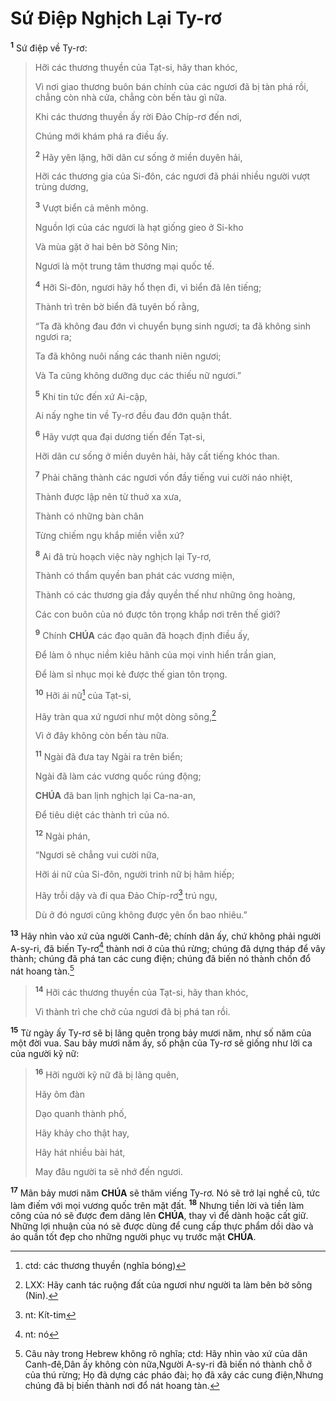 # Sứ Điệp Nghịch Lại Ty-rơ
<sup><b>1</b></sup> Sứ điệp về Ty-rơ:

> Hỡi các thương thuyền của Tạt-si, hãy than khóc,
>
> Vì nơi giao thương buôn bán chính của các ngươi đã bị tàn phá rồi, chẳng còn nhà cửa, chẳng còn bến tàu gì nữa.
>
> Khi các thương thuyền ấy rời Đảo Chíp-rơ đến nơi,
>
> Chúng mới khám phá ra điều ấy.
>
> <sup><b>2</b></sup> Hãy yên lặng, hỡi dân cư sống ở miền duyên hải,
>
> Hỡi các thương gia của Si-đôn, các ngươi đã phái nhiều người vượt trùng dương,
>
> <sup><b>3</b></sup> Vượt biển cả mênh mông.
>
> Nguồn lợi của các ngươi là hạt giống gieo ở Si-kho
>
> Và mùa gặt ở hai bên bờ Sông Nin;
>
> Ngươi là một trung tâm thương mại quốc tế.
>
> <sup><b>4</b></sup> Hỡi Si-đôn, ngươi hãy hổ thẹn đi, vì biển đã lên tiếng;
>
> Thành trì trên bờ biển đã tuyên bố rằng,
>
> “Ta đã không đau đớn vì chuyển bụng sinh ngươi; ta đã không sinh ngươi ra;
>
> Ta đã không nuôi nấng các thanh niên ngươi;
>
> Và Ta cũng không dưỡng dục các thiếu nữ ngươi.”
>
> <sup><b>5</b></sup> Khi tin tức đến xứ Ai-cập,
>
> Ai nấy nghe tin về Ty-rơ đều đau đớn quặn thắt.
>
> <sup><b>6</b></sup> Hãy vượt qua đại dương tiến đến Tạt-si,
>
> Hỡi dân cư sống ở miền duyên hải, hãy cất tiếng khóc than.
>
> <sup><b>7</b></sup> Phải chăng thành các ngươi vốn đầy tiếng vui cười náo nhiệt,
>
> Thành được lập nên từ thuở xa xưa,
>
> Thành có những bàn chân
>
> Từng chiếm ngụ khắp miền viễn xứ?
>
> <sup><b>8</b></sup> Ai đã trù hoạch việc này nghịch lại Ty-rơ,
>
> Thành có thẩm quyền ban phát các vương miện,
>
> Thành có các thương gia đầy quyền thế như những ông hoàng,
>
> Các con buôn của nó được tôn trọng khắp nơi trên thế giới?
>
> <sup><b>9</b></sup> Chính **CHÚA** các đạo quân đã hoạch định điều ấy,
>
> Để làm ô nhục niềm kiêu hãnh của mọi vinh hiển trần gian,
>
> Để làm sỉ nhục mọi kẻ được thế gian tôn trọng.
>
> <sup><b>10</b></sup> Hỡi ái nữ[^1-237d8ecd-393d-4712-bdfa-2bd89daa9136] của Tạt-si,
>
> Hãy tràn qua xứ ngươi như một dòng sông,[^2-237d8ecd-393d-4712-bdfa-2bd89daa9136]
>
> Vì ở đây không còn bến tàu nữa.
>
> <sup><b>11</b></sup> Ngài đã đưa tay Ngài ra trên biển;
>
> Ngài đã làm các vương quốc rúng động;
>
> **CHÚA** đã ban lịnh nghịch lại Ca-na-an,
>
> Để tiêu diệt các thành trì của nó.
>
> <sup><b>12</b></sup> Ngài phán,
>
> “Ngươi sẽ chẳng vui cười nữa,
>
> Hỡi ái nữ của Si-đôn, người trinh nữ bị hãm hiếp;
>
> Hãy trỗi dậy và đi qua Đảo Chíp-rơ[^3-237d8ecd-393d-4712-bdfa-2bd89daa9136] trú ngụ,
>
> Dù ở đó ngươi cũng không được yên ổn bao nhiêu.”

<sup><b>13</b></sup> Hãy nhìn vào xứ của người Canh-đê; chính dân ấy, chứ không phải người A-sy-ri, đã biến Ty-rơ[^4-237d8ecd-393d-4712-bdfa-2bd89daa9136] thành nơi ở của thú rừng; chúng đã dựng tháp để vây thành; chúng đã phá tan các cung điện; chúng đã biến nó thành chốn đổ nát hoang tàn.[^5-237d8ecd-393d-4712-bdfa-2bd89daa9136]

> <sup><b>14</b></sup> Hỡi các thương thuyền của Tạt-si, hãy than khóc,
>
> Vì thành trì che chở của ngươi đã bị phá tan rồi.

<sup><b>15</b></sup> Từ ngày ấy Ty-rơ sẽ bị lãng quên trong bảy mươi năm, như số năm của một đời vua. Sau bảy mươi năm ấy, số phận của Ty-rơ sẽ giống như lời ca của người kỹ nữ:

> <sup><b>16</b></sup> Hỡi người kỹ nữ đã bị lãng quên,
>
> Hãy ôm đàn
>
> Dạo quanh thành phố,
>
> Hãy khảy cho thật hay,
>
> Hãy hát nhiều bài hát,
>
> May đâu người ta sẽ nhớ đến ngươi.

<sup><b>17</b></sup> Mãn bảy mươi năm **CHÚA** sẽ thăm viếng Ty-rơ. Nó sẽ trở lại nghề cũ, tức làm điếm với mọi vương quốc trên mặt đất. <sup><b>18</b></sup> Nhưng tiền lời và tiền làm công của nó sẽ được đem dâng lên **CHÚA**, thay vì để dành hoặc cất giữ. Những lợi nhuận của nó sẽ được dùng để cung cấp thực phẩm dồi dào và áo quần tốt đẹp cho những người phục vụ trước mặt **CHÚA**.

[^1-237d8ecd-393d-4712-bdfa-2bd89daa9136]: ctd: các thương thuyền (nghĩa bóng)
[^2-237d8ecd-393d-4712-bdfa-2bd89daa9136]: LXX: Hãy canh tác ruộng đất của ngươi như người ta làm bên bờ sông (Nin).
[^3-237d8ecd-393d-4712-bdfa-2bd89daa9136]: nt: Kít-tim
[^4-237d8ecd-393d-4712-bdfa-2bd89daa9136]: nt: nó
[^5-237d8ecd-393d-4712-bdfa-2bd89daa9136]: Câu này trong Hebrew không rõ nghĩa; ctd: Hãy nhìn vào xứ của dân Canh-đê,Dân ấy không còn nữa,Người A-sy-ri đã biến nó thành chỗ ở của thú rừng; Họ đã dựng các pháo đài; họ đã xây các cung điện,Nhưng chúng đã bị biến thành nơi đổ nát hoang tàn.